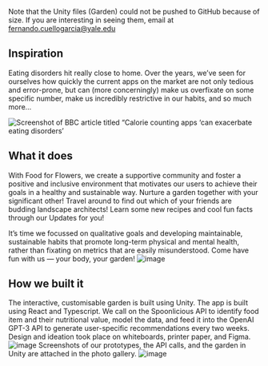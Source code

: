 Note that the Unity files (Garden) could not be pushed to GitHub because of size. If you are interesting in seeing them, email at fernando.cuellogarcia@yale.edu

## Inspiration

Eating disorders hit really close to home. Over the years, we’ve seen for ourselves how quickly the current apps on the market are not only tedious and error-prone, but can (more concerningly) make us overfixate on some specific number, make us incredibly restrictive in our habits, and so much more…

![Screenshot of BBC article titled “Calorie counting apps ‘can exacerbate eating disorders’](https://github.com/jonathanho168/foodforflowers/blob/4444afb2ee9f9e2c048df4ff591fa028a9e3ba1e/bbcCalorie.png?raw=true)

## What it does

With Food for Flowers, we create a supportive community and foster a positive and inclusive environment that motivates our users to achieve their goals in a healthy and sustainable way. Nurture a garden together with your significant other! Travel around to find out which of your friends are budding landscape architects! Learn some new recipes and cool fun facts through our Updates for you!

It’s time we focussed on qualitative goals and developing maintainable, sustainable habits that promote long-term physical and mental health, rather than fixating on metrics that are easily misunderstood. Come have fun with us — your body, your garden!
![image](https://i.gyazo.com/c4ae62d59cbf4418a1dd52dae186c15a.png)

## How we built it

The interactive, customisable garden is built using Unity. The app is built using React and Typescript. We call on the Spoonlicious API to identify food item and their nutritional value, model the data, and feed it into the OpenAI GPT-3 API to generate user-specific recommendations every two weeks. Design and ideation took place on whiteboards, printer paper, and Figma.
![image](https://i.gyazo.com/9b1e4a8318ec5b93d938cd8aa0b8c799.png)
Screenshots of our prototypes, the API calls, and the garden in Unity are attached in the photo gallery.
![image](https://i.gyazo.com/d927fd46b8588420e8b1af3bd2b2edc3.png)
